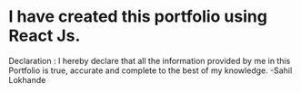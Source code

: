 # I have created this portfolio using React Js. 

Declaration : 
I hereby declare that all the information provided by me in this Portfolio is true, accurate and 
complete to the best of my knowledge. -Sahil Lokhande

